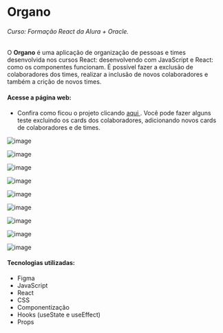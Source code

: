 # Organo
###### Curso: Formação React da Alura + Oracle.

O **Organo** é uma aplicação de organização de pessoas e times desenvolvida nos cursos React: desenvolvendo com JavaScript e React: como os componentes funcionam. É possível fazer a exclusão de colaboradores dos times, realizar a inclusão de novos colaboradores e também a crição de novos times.

#### Acesse a página web:

* Confira como ficou o projeto clicando [aqui ](https://organo-rose-six.vercel.app/). Você pode fazer alguns teste excluindo os cards dos colaboradores, adicionando novos cards de colaboradores e de times.

![image](https://github.com/user-attachments/assets/0c1f94af-ebdc-42cf-bd33-819d25bc851a)

![image](https://github.com/user-attachments/assets/709cd47f-015b-4571-8278-ef59fccdb1b8)

![image](https://github.com/user-attachments/assets/81c68c42-15c5-4e6a-84b6-096efbdcce08)

![image](https://github.com/user-attachments/assets/cd59de37-4d51-4d43-8fae-66b127b412ad)

![image](https://github.com/user-attachments/assets/a5a3f0ed-bbc9-4e78-b764-a6ee4da3cb01)

![image](https://github.com/user-attachments/assets/1e9ffcaa-ab33-4ba9-8f52-56c0fc9ad98f)

![image](https://github.com/user-attachments/assets/777ff68f-1120-4616-9c89-094a708d025b)

![image](https://github.com/user-attachments/assets/60f4f2cc-0711-4eb3-b943-20c4b92bb005)

![image](https://github.com/user-attachments/assets/3f868f41-908d-4c9b-a508-e9ccebf1aacd)




#### Tecnologias utilizadas:
* Figma
* JavaScript
* React
* CSS
* Componentização
* Hooks (useState e useEffect)
* Props
